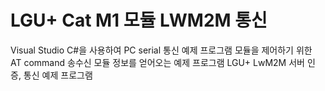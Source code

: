 # LGU+ Cat M1 모듈 LWM2M 통신
Visual Studio C#을 사용하여 PC serial 통신 예제 프로그램
모듈을 제어하기 위한 AT command 송수신
모듈 정보를 얻어오는 예제 프로그램
LGU+ LwM2M 서버 인증, 통신 예제 프로그램
